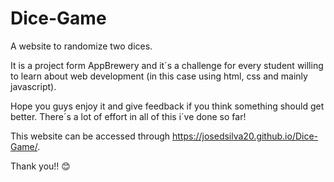 # Dice-Game
A website to randomize two dices.

It is a project form AppBrewery and it´s a challenge for every student willing to learn about web development (in this case using html, css and mainly javascript).

Hope you guys enjoy it and give feedback if you think something should get better. There´s a lot of effort in all of this i´ve done so far!

This website can be accessed through https://josedsilva20.github.io/Dice-Game/.

Thank you!! 😊
